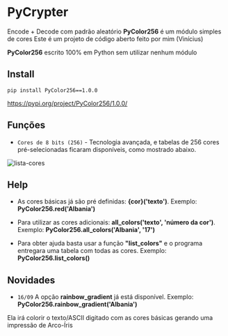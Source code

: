 # PyCrypter

Encode + Decode com padrão aleatório 
**PyColor256** é um módulo simples de cores 
Este é um projeto de código aberto feito por mim (Vinícius)

**PyColor256** escrito 100% em Python sem utilizar nenhum módulo

## Install
`pip install PyColor256==1.0.0`

https://pypi.org/project/PyColor256/1.0.0/

## Funções

* `Cores de 8 bits (256)` - Tecnologia avançada, e tabelas de 256 cores pré-selecionadas ficaram disponíveis, como mostrado abaixo.
<img src="https://i.ibb.co/vxcfqXH/lista-cores.png" alt="lista-cores" border="0">

## Help

* As cores básicas já são pré definidas: **{cor}('texto')**. Exemplo: **PyColor256.red('Albania')**

* Para utilizar as cores adicionais: **all_colors('texto', 'número da cor')**. Exemplo: **PyColor256.all_colors('Albania', '17')**
* Para obter ajuda basta usar a função **"list_colors"** e o programa entregara uma tabela com todas as cores. Exemplo: **PyColor256.list_colors()**
## Novidades

* `16/09` A opção **rainbow_gradient** já está disponível. Exemplo: **PyColor256.rainbow_gradient('Albania')**

Ela irá colorir o texto/ASCII digitado com as cores básicas gerando uma impressão de Arco-Íris
